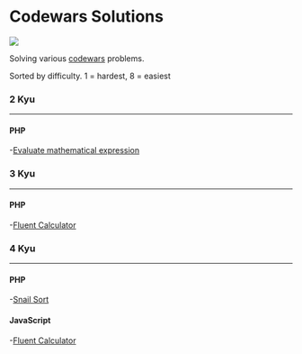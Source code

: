 # Codewars Solutions

<a href="https://www.codewars.com/users/alfredkoncsag"><img src="https://www.codewars.com/users/alfredkoncsag/badges/large"></a>

Solving various <a href="http://www.codewars.com">codewars</a> problems.

Sorted by difficulty. 1 = hardest, 8 = easiest

### 2 Kyu

---

#### PHP

-<a href="https://www.codewars.com/kata/52a78825cdfc2cfc87000005">Evaluate mathematical expression</a><br/>

### 3 Kyu

---

#### PHP

-<a href="https://www.codewars.com/kata/57cc3302d954d951530000a5">Fluent Calculator</a><br/>

### 4 Kyu

---

#### PHP

-<a href="https://www.codewars.com/kata/521c2db8ddc89b9b7a0000c1">Snail Sort</a><br/>

#### JavaScript

-<a href="https://www.codewars.com/kata/5578a806350dae5b05000021">Fluent Calculator</a><br/> 